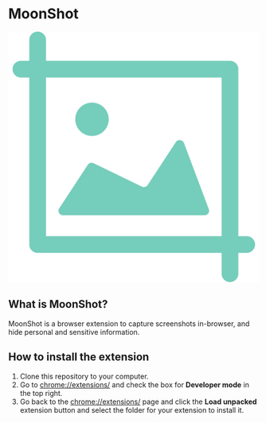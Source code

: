 # MoonShot

<p align="center">
    <img src="images/logo.png"/>
</p>

## What is MoonShot?

MoonShot is a browser extension to capture screenshots in-browser, and hide personal and sensitive information.

## How to install the extension

1. Clone this repository to your computer.
1. Go to [chrome://extensions/](chrome://extensions/) and check the box for **Developer mode** in the top right.
1. Go back to the [chrome://extensions/](chrome://extensions/) page and click the **Load unpacked** extension button and select the folder for your extension to install it.
